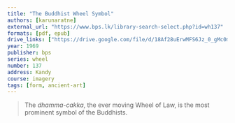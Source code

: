 ```yaml
---
title: "The Buddhist Wheel Symbol"
authors: [karunaratne]
external_url: "https://www.bps.lk/library-search-select.php?id=wh137"
formats: [pdf, epub]
drive_links: ["https://drive.google.com/file/d/18Af28uErwMFS6Jz_0_gMc0m35rBEMMU1/view?usp=drivesdk", "https://drive.google.com/file/d/1nfkMC2O4YZFcTmwVXOnZN0R88IYPBLPg/view?usp=drivesdk"]
year: 1969
publisher: bps
series: wheel
number: 137
address: Kandy
course: imagery
tags: [form, ancient-art]
---
```


> The _dhamma-cakka_, the ever moving Wheel of Law, is the most prominent symbol of the Buddhists.
